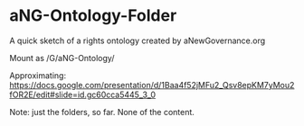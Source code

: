 # aNG-Ontology-Folder
A quick sketch of a rights ontology created by aNewGovernance.org 

Mount as /G/aNG-Ontology/

Approximating:
https://docs.google.com/presentation/d/1Baa4f52jMFu2_Qsv8epKM7yMou2fOR2E/edit#slide=id.gc60cca5445_3_0

Note: just the folders, so far.  None of the content. 

